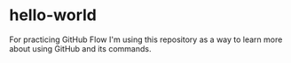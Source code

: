 # hello-world
For practicing GitHub Flow
I'm using this repository as a way to learn more about using GitHub and its commands.
